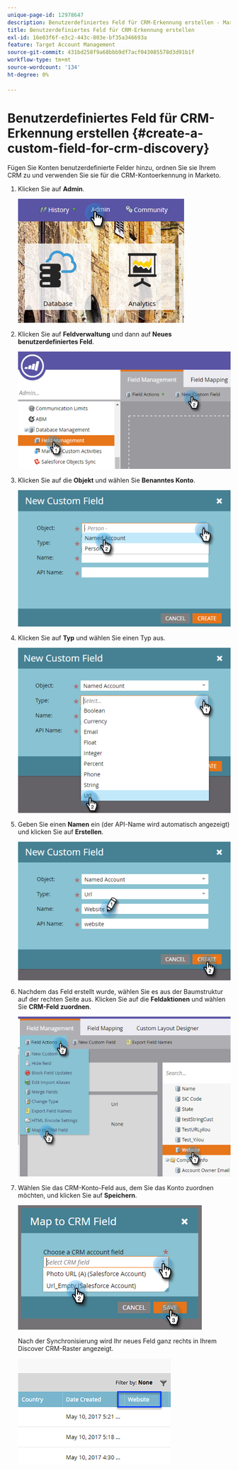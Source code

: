 ```yaml
---
unique-page-id: 12978647
description: Benutzerdefiniertes Feld für CRM-Erkennung erstellen - Marketo-Dokumente - Produktdokumentation
title: Benutzerdefiniertes Feld für CRM-Erkennung erstellen
exl-id: 16e03f6f-e3c2-443c-803e-bf35a346693a
feature: Target Account Management
source-git-commit: 431bd258f9a68bbb9df7acf043085578d3d91b1f
workflow-type: tm+mt
source-wordcount: '134'
ht-degree: 0%

---
```


# Benutzerdefiniertes Feld für CRM-Erkennung erstellen {#create-a-custom-field-for-crm-discovery}

Fügen Sie Konten benutzerdefinierte Felder hinzu, ordnen Sie sie Ihrem CRM zu und verwenden Sie sie für die CRM-Kontoerkennung in Marketo.

1. Klicken Sie auf **Admin**.

   ![](assets/admin.png)

1. Klicken Sie auf **Feldverwaltung** und dann auf **Neues benutzerdefiniertes Feld**.

   ![](assets/two-4.png)

1. Klicken Sie auf die **Objekt** und wählen Sie **Benanntes Konto**.

   ![](assets/three-3.png)

1. Klicken Sie auf **Typ** und wählen Sie einen Typ aus.

   ![](assets/four-3.png)

1. Geben Sie einen **Namen** ein (der API-Name wird automatisch angezeigt) und klicken Sie auf **Erstellen**.

   ![](assets/five-3.png)

1. Nachdem das Feld erstellt wurde, wählen Sie es aus der Baumstruktur auf der rechten Seite aus. Klicken Sie auf die **Feldaktionen** und wählen Sie **CRM-Feld zuordnen**.

   ![](assets/six-2.png)

1. Wählen Sie das CRM-Konto-Feld aus, dem Sie das Konto zuordnen möchten, und klicken Sie auf **Speichern**.

   ![](assets/seven-1.png)

   Nach der Synchronisierung wird Ihr neues Feld ganz rechts in Ihrem Discover CRM-Raster angezeigt.

   ![](assets/eight.png)

